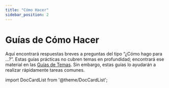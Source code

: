 ```yaml
---
title: "Cómo Hacer"
sidebar_position: 2
---
```


# Guías de Cómo Hacer

Aquí encontrará respuestas breves a preguntas del tipo “¿Cómo hago para ...?”.
Estas guías prácticas no cubren temas en profundidad; encontrará ese material en
las [Guías de Temas](../topics). Sin embargo,
estas guías lo ayudarán a realizar rápidamente tareas comunes.

import DocCardList from '@theme/DocCardList';

<DocCardList />
